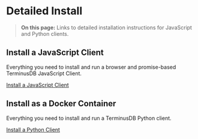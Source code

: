 # Detailed Install

<div class="tdb-bgi tdb-landing-bg"></div>

> **On this page:** Links to detailed installation instructions for JavaScript and Python clients.

## Install a JavaScript Client

Everything you need to install and run a browser and promise-based TerminusDB JavaScript Client.   

[Install a JavaScript Client](install/install-a-javascript-client)

## Install as a Docker Container

Everything you need to install and run a TerminusDB Python client.

[Install a Python Client](install/install-a-python-client)
